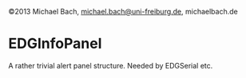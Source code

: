 ©2013 Michael Bach, michael.bach@uni-freiburg.de, michaelbach.de


EDGInfoPanel
============

A rather trivial alert panel structure.
Needed by EDGSerial etc.
